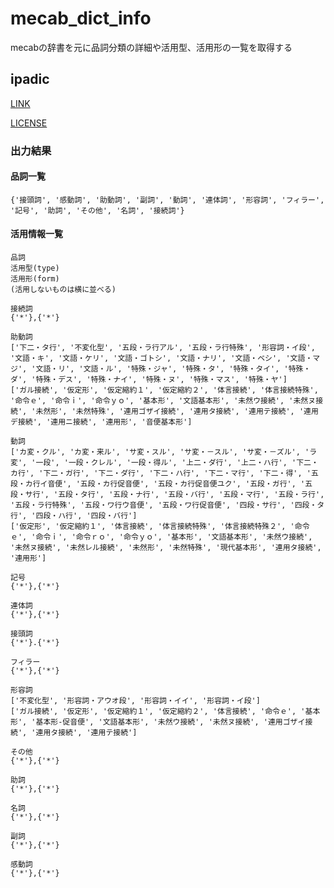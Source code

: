 # mecab_dict_info
mecabの辞書を元に品詞分類の詳細や活用型、活用形の一覧を取得する

## ipadic
[LINK](https://github.com/taku910/mecab/tree/master/mecab-ipadic)

[LICENSE](https://github.com/taku910/mecab/blob/master/mecab-ipadic/COPYING)

### 出力結果

#### 品詞一覧

```
{'接頭詞', '感動詞', '助動詞', '副詞', '動詞', '連体詞', '形容詞', 'フィラー', '記号', '助詞', 'その他', '名詞', '接続詞'}
```

#### 活用情報一覧

```
品詞
活用型(type)
活用形(form)
(活用しないものは横に並べる)
```

```
接続詞
{'*'},{'*'}

助動詞
['下二・タ行', '不変化型', '五段・ラ行アル', '五段・ラ行特殊', '形容詞・イ段', '文語・キ', '文語・ケリ', '文語・ゴトシ', '文語・ナリ', '文語・ベシ', '文語・マジ', '文語・リ', '文語・ル', '特殊・ジャ', '特殊・タ', '特殊・タイ', '特殊・ダ', '特殊・デス', '特殊・ナイ', '特殊・ヌ', '特殊・マス', '特殊・ヤ']
['ガル接続', '仮定形', '仮定縮約１', '仮定縮約２', '体言接続', '体言接続特殊', '命令ｅ', '命令ｉ', '命令ｙｏ', '基本形', '文語基本形', '未然ウ接続', '未然ヌ接続', '未然形', '未然特殊', '連用ゴザイ接続', '連用タ接続', '連用テ接続', '連用デ接続', '連用ニ接続', '連用形', '音便基本形']

動詞
['カ変・クル', 'カ変・来ル', 'サ変・スル', 'サ変・－スル', 'サ変・－ズル', 'ラ変', '一段', '一段・クレル', '一段・得ル', '上二・ダ行', '上二・ハ行', '下二・カ行', '下二・ガ行', '下二・ダ行', '下二・ハ行', '下二・マ行', '下二・得', '五段・カ行イ音便', '五段・カ行促音便', '五段・カ行促音便ユク', '五段・ガ行', '五段・サ行', '五段・タ行', '五段・ナ行', '五段・バ行', '五段・マ行', '五段・ラ行', '五段・ラ行特殊', '五段・ワ行ウ音便', '五段・ワ行促音便', '四段・サ行', '四段・タ行', '四段・ハ行', '四段・バ行']
['仮定形', '仮定縮約１', '体言接続', '体言接続特殊', '体言接続特殊２', '命令ｅ', '命令ｉ', '命令ｒｏ', '命令ｙｏ', '基本形', '文語基本形', '未然ウ接続', '未然ヌ接続', '未然レル接続', '未然形', '未然特殊', '現代基本形', '連用タ接続', '連用形']

記号
{'*'},{'*'}

連体詞
{'*'},{'*'}

接頭詞
{'*'}.{'*'}

フィラー
{'*'},{'*'}

形容詞
['不変化型', '形容詞・アウオ段', '形容詞・イイ', '形容詞・イ段']
['ガル接続', '仮定形', '仮定縮約１', '仮定縮約２', '体言接続', '命令ｅ', '基本形', '基本形-促音便', '文語基本形', '未然ウ接続', '未然ヌ接続', '連用ゴザイ接続', '連用タ接続', '連用テ接続']

その他
{'*'},{'*'}

助詞
{'*'},{'*'}

名詞
{'*'},{'*'}

副詞
{'*'},{'*'}

感動詞
{'*'},{'*'}
```
